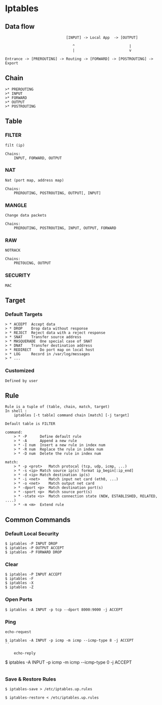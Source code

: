 # Iptables

## Data flow

```
                            [INPUT] -> Local App  -> [OUTPUT]

                               ^                         |
                               |                         v

Entrance -> [PREROUTING] -> Routing -> [FORWARD] -> [POSTROUTING] -> Export
```

## Chain

	>* PREROUTING
	>* INPUT
	>* FORWARD
	>* OUTPUT
	>* POSTROUTING

## Table

### FILTER

	filt (ip)

	Chains:
		INPUT, FORWARD, OUTPUT

### NAT

	Nat (port map, address map)

	Chains:
		PREROUTING, POSTROUTING, OUTPUT[, INPUT]

### MANGLE

	Change data packets

	Chains:
		PREROUTING, POSTROUTING, INPUT, OUTPUT, FORWARD

### RAW

	NOTRACK

	Chains:
		PRETOUING, OUTPUT

### SECURITY

	MAC

## Target

### Default Targets

	> * ACEEPT	Accept data
	> * DROP	Drop data without response
	> * REJECT	Reject data with a reject response
	> * SNAT	Transfer source address
	> * MASQUERADE	One special case of SNAT
	> * DNAT	Transfer destination address
	> * REDIRECT	Do port map on local host
	> * LOG		Record in /var/log/messages
	> * ...

### Customized

	Defined by user

## Rule

	Rule is a tuple of (table, chain, match, target)
	In shell :
		iptables [-t table] command chain [match] [-j target]

	Default table is FILTER

	command:
		> * -P		Define default rule
		> * -A		Append a new rule
		> * -I num	Insert a new rule in index num
		> * -R num	Replace the rule in index num
		> * -D num	Delete the rule in index num

	match:
		> * -p <prot>	Match protocal (tcp, udp, icmp, ...)
		> * -s <ip>	Match source ip(s) format ip_begin[:ip_end]
		> * -d <ip>	Match destination ip(s)
		> * -i <net>	Match input net card (eth0, ...)
		> * -o <net>	Match output net card
		> * -dport <p>	Match destination port(s)
		> * -sport <p>	Match source port(s)
		> * -state <s>	Match connection state (NEW, ESTABLISHED, RELATED, ....)
		> * -m <m>	Extend rule


## Common Commands

### Default Local Security

```
$ iptables -P INPUT DROP
$ iptables -P OUTPUT ACCEPT
$ iptables -P FORWARD DROP
```

### Clear

```
$ iptables -P INPUT ACCEPT
$ iptables -F
$ iptables -X
$ iptables -Z
```

### Open Ports

```
$ iptables -A INPUT -p tcp --dport 8000:9000 -j ACCEPT
```

### Ping

	echo-request

```
$ iptables -A INPUT -p icmp -m icmp --icmp-type 8 -j ACCEPT
``

	echo-reply

```
$ iptables -A INPUT -p icmp -m icmp --icmp-type 0 -j ACCEPT
```
```

### Save & Restore Rules

```
$ iptables-save > /etc/iptables.up.rules
```

```
$ iptables-restore < /etc/iptables.up.rules
```
